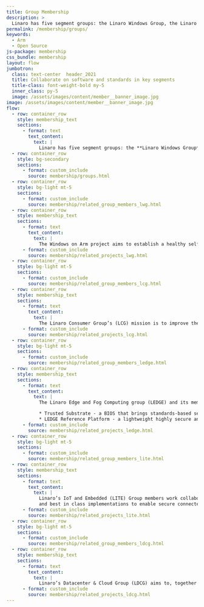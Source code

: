 ```yaml
---
title: Group Membership
description: >
  Linaro has five segment groups: the Linaro Windows Group, the Linaro Consumer Group, the Linaro Datacenter & Cloud Group, the Linaro Edge & Fog Computing Group and the Linaro IoT & Embedded Group. Each group has been created to help advance the Arm software ecosystem within a particular vertical.
permalink: /membership/groups/
keywords:
  - Arm
  - Open Source
js-package: membership
css_bundle: membership
layout: flow
jumbotron:
  class: text-center  header_2021
  title: Collaborate on software and standards in key segments
  title-class: font-weight-bold my-5
  inner_class: py-5
  image: /assets/images/content/member__banner_image.jpg
image: /assets/images/content/member__banner_image.jpg
flow:
  - row: container_row
    style: membership_text
    sections:
      - format: text
        text_content:
          text: |
            Linaro has five segment groups: the **Linaro Windows Group**, the **Linaro Consumer Group**, the **Linaro Datacenter & Cloud Group**, the **Linaro Edge & Fog Computing Group** and the **Linaro IoT & Embedded Group**. Each group has been created to help advance the Arm software ecosystem within a particular vertical.
  - row: container_row
    style: bg-secondary
    sections:
      - format: custom_include
        source: membership/groups.html
  - row: container_row
    style: bg-light mt-5
    sections:
      - format: custom_include
        source: membership/related_group_members_lwg.html
  - row: container_row
    style: membership_text
    sections:
      - format: text
        text_content:
          text: |
            The Windows on Arm project aims to establish a healthy self-sustaining Arm open source ecosystem for Windows. This involves looking at a diverse set of tools, languages and frameworks and working to ensure these run natively on Windows on Arm. The ultimate goal is to work with Microsoft, Arm, Qualcomm and the open source community to establish Windows on Arm as a first-class deliverable.
      - format: custom_include
        source: membership/related_projects_lwg.html
  - row: container_row
    style: bg-light mt-5
    sections:
      - format: custom_include
        source: membership/related_group_members_lcg.html
  - row: container_row
    style: membership_text
    sections:
      - format: text
        text_content:
          text: |
            The Linaro Consumer Group’s (LCG) mission is to improve the Android Open Source Project (AOSP) ecosystem through collaborative activities that benefit members across all Android use cases. Working together with Linaro and other industry leaders, members contribute to an exceptional Android Developer experience which in turn leads to better products.
      - format: custom_include
        source: membership/related_projects_lcg.html
  - row: container_row
    style: bg-light mt-5
    sections:
      - format: custom_include
        source: membership/related_group_members_ledge.html
  - row: container_row
    style: membership_text
    sections:
      - format: text
        text_content:
          text: |
            The Linaro Edge and Fog Computing group (LEDGE) and its members have joined forces to make hybridization a reality through two major efforts:

            * Trusted Substrate - a BIOS that brings standards-based secure booting and over-the-air (OTA) updates to the most trust-demanding embedded computing projects such as automotive and robotics.
            * LEDGE Reference Platform - a lightweight highly secure and robust container runtime environment that has dependable boot and update capabilities.
      - format: custom_include
        source: membership/related_projects_ledge.html
  - row: container_row
    style: bg-light mt-5
    sections:
      - format: custom_include
        source: membership/related_group_members_lite.html
  - row: container_row
    style: membership_text
    sections:
      - format: text
        text_content:
          text: |
            Linaro’s IoT and Embedded (LITE) Group members work collaboratively to create and support key standards
            and best in class implementations to enable secure connected devices in the Arm ecosystem.
      - format: custom_include
        source: membership/related_projects_lite.html
  - row: container_row
    style: bg-light mt-5
    sections:
      - format: custom_include
        source: membership/related_group_members_ldcg.html
  - row: container_row
    style: membership_text
    sections:
      - format: text
        text_content:
          text: |
            Linaro’s Datacenter & Cloud Group (LDCG) aims to, together with its members, provide a common development center for the Arm enterprise ecosystem. Working together to resolve common issues and develop standards reduces fragmentation and helps all participating companies deliver their products to market faster.
      - format: custom_include
        source: membership/related_projects_ldcg.html
---
```

